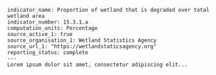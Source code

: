     indicator_name: Proportion of wetland that is degraded over total wetland area
    indicator_number: 15.3.1.a
    computation_units: Percentage
    source_active_1: true
    source_organisation_1: Wetland Statistics Agency
    source_url_1: "https://wetlandstaticsagency.org"
    reporting_status: complete
    ---
    Lorem ipsum dolor sit amet, consectetur adipiscing elit...
